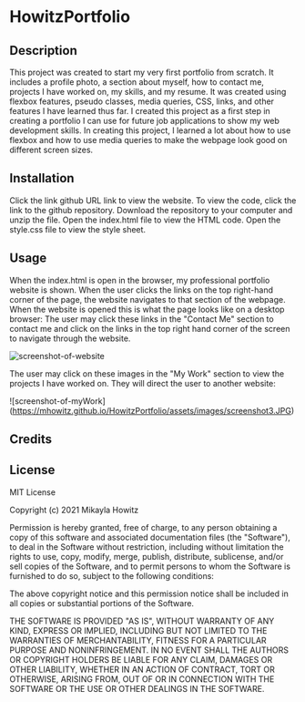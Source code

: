 # HowitzPortfolio

## Description

This project was created to start my very first portfolio from scratch. It includes a profile photo, a section about myself, how to contact me, projects I have worked on, my skills, and my resume. It was created using flexbox features, pseudo classes, media queries, CSS, links, and other features I have learned thus far. I created this project as a first step in creating a portfolio I can use for future job applications to show my web development skills. 
In creating this project, I learned a lot about how to use flexbox and how to use media queries to make the webpage look good on different screen sizes. 

## Installation

Click the link github URL link to view the website. To view the code, click the link to the github repository. Download the repository to your computer and unzip the file. Open the index.html file to view the HTML code. Open the style.css file to view the style sheet.

## Usage

When the index.html is open in the browser, my professional portfolio website is shown. When the user clicks the links on the top right-hand corner of the page, the website navigates to that section of the webpage. 
When the website is opened this is what the page looks like on a desktop browser:
The user may click these links in the "Contact Me" section to contact me and click on the links in the top right hand corner of the screen to navigate through the website.



![screenshot-of-website](https://mhowitz.github.io/HowitzPortfolio/assets/images/screenshot1.JPG)




The user may click on these images in the "My Work" section to view the projects I have worked on. They will direct the user to another website:

![screenshot-of-myWork] (https://mhowitz.github.io/HowitzPortfolio/assets/images/screenshot3.JPG)

## Credits

## License 
MIT License

Copyright (c) 2021 Mikayla Howitz

Permission is hereby granted, free of charge, to any person obtaining a copy of this software and associated documentation files (the "Software"), to deal in the Software without restriction, including without limitation the rights to use, copy, modify, merge, publish, distribute, sublicense, and/or sell copies of the Software, and to permit persons to whom the Software is furnished to do so, subject to the following conditions:

The above copyright notice and this permission notice shall be included in all copies or substantial portions of the Software.

THE SOFTWARE IS PROVIDED "AS IS", WITHOUT WARRANTY OF ANY KIND, EXPRESS OR IMPLIED, INCLUDING BUT NOT LIMITED TO THE WARRANTIES OF MERCHANTABILITY, FITNESS FOR A PARTICULAR PURPOSE AND NONINFRINGEMENT. IN NO EVENT SHALL THE AUTHORS OR COPYRIGHT HOLDERS BE LIABLE FOR ANY CLAIM, DAMAGES OR OTHER LIABILITY, WHETHER IN AN ACTION OF CONTRACT, TORT OR OTHERWISE, ARISING FROM, OUT OF OR IN CONNECTION WITH THE SOFTWARE OR THE USE OR OTHER DEALINGS IN THE SOFTWARE.

